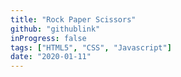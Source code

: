 ```yaml
---
title: "Rock Paper Scissors"
github: "githublink"
inProgress: false
tags: ["HTML5", "CSS", "Javascript"]
date: "2020-01-11"
---
```

